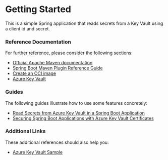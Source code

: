 # Getting Started

This is a simple Spring application that reads secrets from a Key Vault using a client id and secret.

### Reference Documentation

For further reference, please consider the following sections:

* [Official Apache Maven documentation](https://maven.apache.org/guides/index.html)
* [Spring Boot Maven Plugin Reference Guide](https://docs.spring.io/spring-boot/docs/3.0.0/maven-plugin/reference/html/)
* [Create an OCI image](https://docs.spring.io/spring-boot/docs/3.0.0/maven-plugin/reference/html/#build-image)
* [Azure Key Vault](https://microsoft.github.io/spring-cloud-azure/current/reference/html/index.html#secret-management)

### Guides

The following guides illustrate how to use some features concretely:

* [Read Secrets from Azure Key Vault in a Spring Boot Application](https://aka.ms/spring/msdocs/keyvault)
* [Securing Spring Boot Applications with Azure Key Vault Certificates](https://aka.ms/spring/msdocs/keyvault/certificates)

### Additional Links

These additional references should also help you:

* [Azure Key Vault Sample](https://aka.ms/spring/samples/latest/keyvault)

